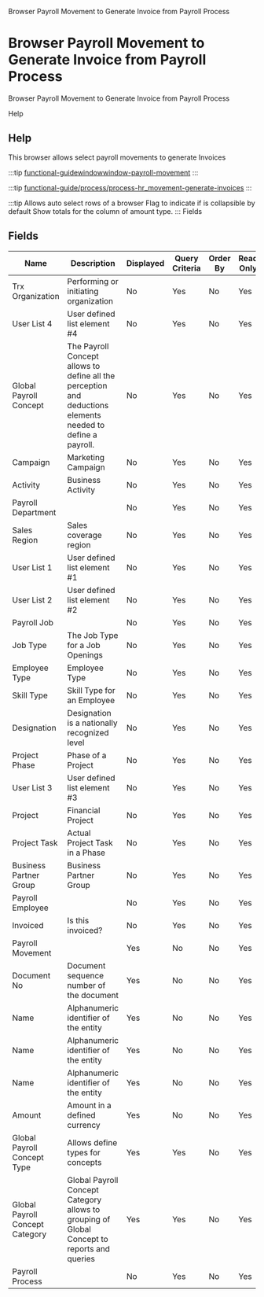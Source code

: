 
Browser Payroll Movement to Generate Invoice from Payroll Process
# Browser Payroll Movement to Generate Invoice from Payroll Process


Browser Payroll Movement to Generate Invoice from Payroll Process

Help
## Help

This browser allows select payroll movements to generate Invoices

:::tip
[functional-guidewindowwindow-payroll-movement](functional-guidewindowwindow-payroll-movement.md)
:::

:::tip
[functional-guide/process/process-hr_movement-generate-invoices](functional-guide/process/process-hr_movement-generate-invoices.md)
:::

:::tip
Allows auto select rows of a browser
Flag to indicate if is collapsible by default
Show totals for the column  of amount type.
:::
Fields
## Fields




Name                            | Description                                                                                                 | Displayed | Query Criteria | Order By | Read Only | Mandatory
------------------------------- | ----------------------------------------------------------------------------------------------------------- | --------- | -------------- | -------- | --------- | ---------
Trx Organization                | Performing or initiating organization                                                                       | No        | Yes            | No       | Yes       | No       
User List 4                     | User defined list element #4                                                                                | No        | Yes            | No       | Yes       | No       
Global Payroll Concept          | The Payroll Concept allows to define all the perception and deductions elements needed to define a payroll. | No        | Yes            | No       | Yes       | No       
Campaign                        | Marketing Campaign                                                                                          | No        | Yes            | No       | Yes       | No       
Activity                        | Business Activity                                                                                           | No        | Yes            | No       | Yes       | No       
Payroll Department              |                                                                                                             | No        | Yes            | No       | Yes       | No       
Sales Region                    | Sales coverage region                                                                                       | No        | Yes            | No       | Yes       | No       
User List 1                     | User defined list element #1                                                                                | No        | Yes            | No       | Yes       | No       
User List 2                     | User defined list element #2                                                                                | No        | Yes            | No       | Yes       | No       
Payroll Job                     |                                                                                                             | No        | Yes            | No       | Yes       | No       
Job Type                        | The Job Type for a Job Openings                                                                             | No        | Yes            | No       | Yes       | No       
Employee Type                   | Employee Type                                                                                               | No        | Yes            | No       | Yes       | No       
Skill Type                      | Skill Type for an Employee                                                                                  | No        | Yes            | No       | Yes       | No       
Designation                     | Designation is a nationally recognized level                                                                | No        | Yes            | No       | Yes       | No       
Project Phase                   | Phase of a Project                                                                                          | No        | Yes            | No       | Yes       | No       
User List 3                     | User defined list element #3                                                                                | No        | Yes            | No       | Yes       | No       
Project                         | Financial Project                                                                                           | No        | Yes            | No       | Yes       | No       
Project Task                    | Actual Project Task in a Phase                                                                              | No        | Yes            | No       | Yes       | No       
Business Partner Group          | Business Partner Group                                                                                      | No        | Yes            | No       | Yes       | No       
Payroll Employee                |                                                                                                             | No        | Yes            | No       | Yes       | No       
Invoiced                        | Is this invoiced?                                                                                           | No        | Yes            | No       | Yes       | No       
Payroll Movement                |                                                                                                             | Yes       | No             | No       | Yes       | No       
Document No                     | Document sequence number of the document                                                                    | Yes       | No             | No       | Yes       | No       
Name                            | Alphanumeric identifier of the entity                                                                       | Yes       | No             | No       | Yes       | No       
Name                            | Alphanumeric identifier of the entity                                                                       | Yes       | No             | No       | Yes       | No       
Name                            | Alphanumeric identifier of the entity                                                                       | Yes       | No             | No       | Yes       | No       
Amount                          | Amount in a defined currency                                                                                | Yes       | No             | No       | Yes       | No       
Global Payroll Concept Type     | Allows define types for concepts                                                                            | Yes       | Yes            | No       | Yes       | No       
Global Payroll Concept Category | Global Payroll Concept Category allows to grouping of Global Concept to reports and queries                 | Yes       | Yes            | No       | Yes       | No       
Payroll Process                 |                                                                                                             | No        | Yes            | No       | Yes       | Yes      
